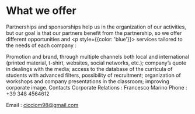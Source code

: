 # What we offer
Partnerships and sponsorships help us in the organization of our activities, but our goal is that our partners benefit from the partnership, so we offer different opportunities and <p style={{color: 'blue'}}> services tailored to the needs of each company : </p>

Promotion and brand, through multiple channels both local and international (printed material, t-shirt, websites, social networks, etc.);
company’s quote in dealings with the media;
access to the database of the curricula of students with advanced filters, possibility of recruitment;
organization of workshops and company presentations in the classroom;
improving corporate image.
Contacts
Corporate Relations : Francesco Marino
Phone : +39 348 4564612

Email : cicciom98@gmail.com